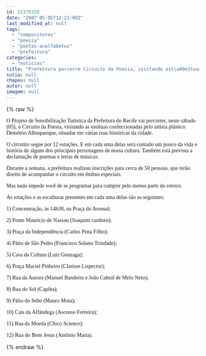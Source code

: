```yaml
---
id: 12378328
date: "2007-05-05T12:21:00Z"
last_modified_at: null
tags:
  - "compositores"
  - "poesia"
  - "poetas-analfabetos"
  - "prefeitura"
categories:
  - "noticias"
title: "Prefeitura percorre Circuito da Poesia, visitando est\u00e1tuas de poetas e compositores "
sutia: null
chapeu: null
autor: null
imagem: null
---
```

{% raw %}
<p><P><FONT face=Verdana>O Projeto de Sensibilização Turística da </FONT><FONT face=Verdana>Prefeitura do Recife vai percorrer, neste sábado (05), o Circuito da Poesia, visitando as estátuas confeccionadas pelo artista plástico Demétrio Albuquerque, situadas em </FONT><FONT face=Verdana>várias ruas históricas da cidade. </FONT></P></p>
<p><P><FONT face=Verdana>O circutito segue por 12 estações. E em cada </FONT><FONT face=Verdana>uma delas será contado um pouco da vida e </FONT><FONT face=Verdana>história de alguns dos principais personagens </FONT><FONT face=Verdana>de nossa cultura. Também está prevista a </FONT><FONT face=Verdana>declamação de poemas e letras de músicas.</FONT></P></p>
<p><P><FONT face=Verdana>Durante a semana, a prefeitura realizou </FONT><FONT face=Verdana>inscrições para cerca de 50 pessoas, que </FONT><FONT face=Verdana>terão direito de acompanhar o circuito em </FONT><FONT face=Verdana>ônibus especiais.</FONT></P></p>
<p><P><FONT face=Verdana>Mas nada impede você de se programar para </FONT><FONT face=Verdana>cumprir pelo menos parte do roteiro.</FONT></P></p>
<p><P><FONT face=Verdana>As estações e as esculturas presentes em cada </FONT><FONT face=Verdana>uma delas são as seguintes:</FONT></P></p>
<p><P><FONT face=Verdana>1) Concentração, às 14h30, na Praça do </FONT><FONT face=Verdana>Arsenal;</FONT></P></p>
<p><P><FONT face=Verdana>2) Ponte Maurício de Nassau (Joaquim </FONT><FONT face=Verdana>cardozo);</FONT></P></p>
<p><P><FONT face=Verdana>3) Praça da Independência (Carlos Pena </FONT><FONT face=Verdana>Filho);</FONT></P></p>
<p><P><FONT face=Verdana>4) Pátio de São Pedro (Francisco Solano </FONT><FONT face=Verdana>Trindade);</FONT></P></p>
<p><P><FONT face=Verdana>5) Casa da Cultura (Luiz Gonzaga);</FONT></P></p>
<p><P><FONT face=Verdana>6) Praça Maciel Pinheiro (Clarisse </FONT><FONT face=Verdana>Lispector); </FONT></P></p>
<p><P><FONT face=Verdana>7) Rua da Aurora (Manuel Bandeira e João </FONT><FONT face=Verdana>Cabral de Melo Neto);</FONT></P></p>
<p><P><FONT face=Verdana>8) Rua do Sol (Capiba);</FONT></P></p>
<p><P><FONT face=Verdana>9) Pátio do Sebo (Mauro Mota);</FONT></P></p>
<p><P><FONT face=Verdana>10) Cais da Alfândega (Ascenso Ferreira);</FONT></P></p>
<p><P><FONT face=Verdana>11) Rua da Moeda (Chico Science);</FONT></P></p>
<p><P><FONT face=Verdana>12) Rua do Bom Jesus (Antônio Maria).</FONT></P> </p>
{% endraw %}